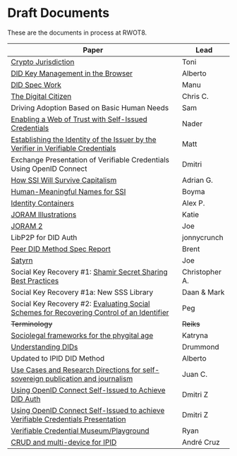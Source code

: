 # Draft Documents

These are the documents in process at RWOT8.

| Paper | Lead |
| ------------- | ------------- |
| [Crypto Jurisdiction](http://bit.ly/cryptojurisdiction) | Toni |
| [DID Key Management in the Browser](https://github.com/WebOfTrustInfo/rwot8-barcelona/blob/master/draft-documents/did-key-management-browser.md) | Alberto |
| [DID Spec Work](https://github.com/WebOfTrustInfo/rwot8-barcelona/blob/master/draft-documents/did-spec-refinement.md) | Manu |
| [The Digital Citizen](https://github.com/WebOfTrustInfo/rwot8-barcelona/blob/master/draft-documents/digital-citizen.md) | Chris C. |
| Driving Adoption Based on Basic Human Needs | Sam |
| [Enabling a Web of Trust with Self-Issued Credentials](https://github.com/WebOfTrustInfo/rwot8-barcelona/blob/master/draft-documents/self-issued-credentials.md) | Nader |
| [Establishing the Identity of the Issuer by the Verifier in Verifiable Credentials](https://github.com/WebOfTrustInfo/rwot8-barcelona/blob/master/draft-documents/establishing_the-identity_of_the_issuer_by_the_verifier_in_verifiable_credentials.md) | Matt |
| Exchange Presentation of Verifiable Credentials Using OpenID Connect | Dmitri |
| [How SSI Will Survive Capitalism](https://github.com/WebOfTrustInfo/rwot8-barcelona/blob/master/draft-documents/how-ssi-will-survive-capitalism.md) | Adrian G. |
| [Human-Meaningful Names for SSI](https://github.com/WebOfTrustInfo/rwot8-barcelona/blob/master/draft-documents/naming-survey.md) | Boyma |
| [Identity Containers](https://github.com/WebOfTrustInfo/rwot8-barcelona/blob/master/draft-documents/ContainerId.md) | Alex P. |
| [JORAM Illustrations](https://github.com/WebOfTrustInfo/rwot8-barcelona/blob/master/draft-documents/Joram_Illustrated.md) | Katie |
| [JORAM 2](https://github.com/WebOfTrustInfo/rwot8-barcelona/blob/master/draft-documents/joram.2.0.0.md) | Joe |
| LibP2P for DID Auth | jonnycrunch |
| [Peer DID Method Spec Report](https://github.com/WebOfTrustInfo/rwot8-barcelona/blob/master/draft-documents/peer-DID-method-spec-report.md) | Brent |
| [Satyrn](https://github.com/WebOfTrustInfo/rwot8-barcelona/blob/master/draft-documents/satyrn.md) | Joe |
| Social Key Recovery #1: [Shamir Secret Sharing Best Practices](https://github.com/WebOfTrustInfo/rwot8-barcelona/blob/master/draft-documents/shamir-secret-sharing-best-practices.md) | Christopher A. |
| Social Key Recovery #1a: New SSS Library | Daan & Mark |
| Social Key Recovery #2: [Evaluating Social Schemes for Recovering Control of an Identifier](https://github.com/WebOfTrustInfo/rwot8-barcelona/blob/master/draft-documents/Evaluating-social-recovery.md) | Peg |
| <strike>Terminology</strike> | <strike>Reiks</strike> |
| [Sociolegal frameworks for the phygital age](https://github.com/WebOfTrustInfo/rwot8-barcelona/blob/master/draft-documents/sociolegal-frameworks.txt) | Katryna |
| [Understanding DIDs](https://github.com/WebOfTrustInfo/rwot8-barcelona/blob/master/draft-documents/understanding-dids-in-greater-depth.md) | Drummond |
| Updated to IPID DID Method | Alberto | 
| [Use Cases and Research Directions for self-sovereign publication and journalism](https://github.com/WebOfTrustInfo/rwot8-barcelona/blob/master/draft-documents/journalism-use-cases.md) | Juan C. |
| [Using OpenID Connect Self-Issued to Achieve DID Auth](https://github.com/WebOfTrustInfo/rwot8-barcelona/blob/master/draft-documents/did-auth-oidc.md) | Dmitri Z |
| [Using OpenID Connect Self-Issued to achieve Verifiable Credentials Presentation](https://github.com/WebOfTrustInfo/rwot8-barcelona/blob/master/draft-documents/did-auth-vc-exchange.md) | Dmitri Z |
| [Verifiable Credential Museum/Playground](vc-museum-playground.md) | Ryan | [Draft](https://github.com/WebOfTrustInfo/rwot8-barcelona/blob/master/draft-documents/vc-museum-playground.md) |
| [CRUD and multi-device for IPID](ipid-crud.md) | André Cruz | [Draft](ipid-crud.md) |
